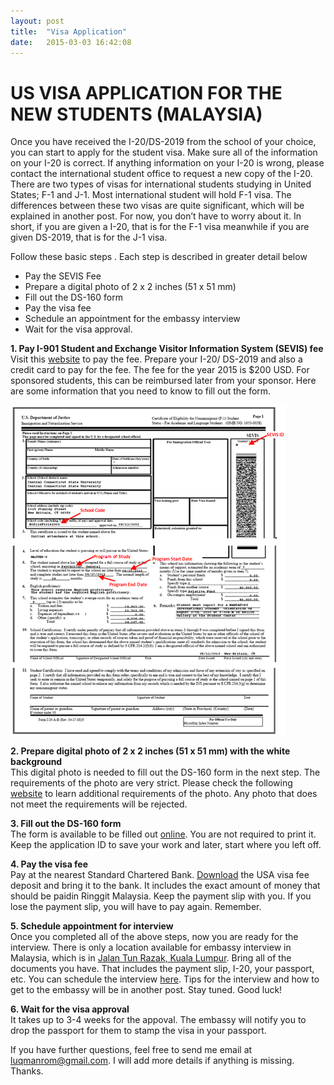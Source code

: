 ```yaml
---
layout: post
title:  "Visa Application"
date:   2015-03-03 16:42:08
---
```





US VISA APPLICATION FOR THE NEW STUDENTS (MALAYSIA)
===============================================


Once you have received the I-20/DS-2019 from the school of your choice, you can start to apply for the student visa. Make sure all of the information on your I-20 is correct. If anything information on your I-20 is wrong, please contact the international student office to request a new copy of the I-20. There are two types of visas for international students studying in United States; F-1 and J-1. Most international student will hold F-1 visa. The differences between these two visas are quite significant, which will be explained in another post. For now, you don’t have to worry about it.  In short, if you are given a I-20, that is for the F-1 visa meanwhile if you are given DS-2019, that is for the J-1 visa. 

Follow these basic steps . Each step is described in greater detail below

- Pay the SEVIS Fee
- Prepare a digital photo of 2 x 2 inches (51 x 51 mm)
- Fill out the DS-160 form
- Pay the visa fee 
- Schedule an appointment for the embassy interview
- Wait for the visa approval. 




**1. Pay I-901 Student and Exchange Visitor Information System (SEVIS) fee**  
Visit this [website](https://www.fmjfee.com/i901fee/) to pay the fee. Prepare your I-20/ DS-2019 and also a credit card to pay for the fee. The fee for the year 2015 is $200 USD. For sponsored students, this can be reimbursed later from your sponsor.  Here are some information that you need to know to fill out the form. 

<img src="/assets/i-20.png" height="528px" width="441px">

**2. Prepare digital photo of 2 x 2 inches (51 x 51 mm) with the white background**  
This digital photo is needed to fill out the DS-160 form in the next step. The requirements of the photo are very strict. Please check the following [website](http://travel.state.gov/content/visas/english/general/photos.html) to learn additional requirements of the photo. Any photo that does not meet the requirements will be rejected. 


**3. Fill out the DS-160 form**  
The form is available to be filled out [online](https://ceac.state.gov/genniv/). You are not required to print it. Keep the application ID to  save your work and later, start where you left off. 



 **4. Pay the visa fee**  
Pay at the nearest Standard Chartered Bank. [Download](http://www.ustraveldocs.com/my/pmisdepositslip.htm?amount=160&country=malaysia) the USA visa fee deposit and bring it to the bank. It includes the exact amount of money that should be paidin Ringgit Malaysia. Keep the payment slip with you. If you lose the payment slip, you will have to pay again. Remember. 


**5. Schedule appointment for interview**  
Once you completed all of the above steps, now you are ready for the interview. There is only a location available for embassy interview in Malaysia, which is in [Jalan Tun Razak, Kuala Lumpur](https://www.google.com/maps/place/US+Commercial+Service,+US+Embassy/@3.154922,101.7225,17z/data=!3m1!4b1!4m2!3m1!1s0x31cc37ccb3d75de5:0x35ef9bae897fc68d). Bring all of the documents you have. That includes the payment slip, I-20, your passport, etc. You can schedule the interview [here](https://cgifederal.secure.force.com/).  Tips for the interview and how to get to the embassy will be in another post. Stay tuned. Good luck!


**6. Wait for the visa approval**  
It takes up to 3-4 weeks for the appoval. The embassy will notify you to drop the passport
for them to stamp the visa in your passport. 


  
  
  

If you have further questions, feel free to send me email at luqmanrom@gmail.com. I will add more details if anything is missing. Thanks. 


